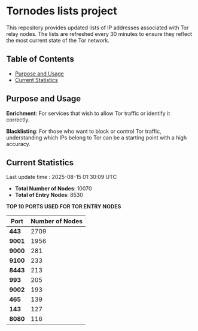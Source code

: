 # Tornodes lists project

This repository provides updated lists of IP addresses associated with Tor relay nodes. The lists are refreshed every 30 minutes to ensure they reflect the most current state of the Tor network.

## Table of Contents

- [Purpose and Usage](#purpose-and-usage)
- [Current Statistics](#current-statistics)


## Purpose and Usage

**Enrichment**: For services that wish to allow Tor traffic or identify it correctly.

**Blacklisting**: For those who want to block or control Tor traffic, understanding which IPs belong to Tor can be a starting point with a high accuracy.

## Current Statistics

Last update time : 2025-08-15 01:30:09 UTC

- **Total Number of Nodes**: 10070
- **Total of Entry Nodes**: 8530

**TOP 10 PORTS USED FOR TOR ENTRY NODES**

| **Port** | **Number of Nodes** |
|------|-----------------|
| **443**   | 2709  |
| **9001**   | 1956  |
| **9000**   | 281  |
| **9100**   | 233  |
| **8443**   | 213  |
| **993**   | 205  |
| **9002**   | 193  |
| **465**   | 139  |
| **143**   | 127  |
| **8080**   | 116  |

